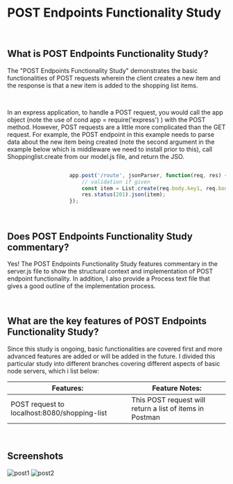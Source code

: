 # POST Endpoints Functionality Study

<br>

## What is POST Endpoints Functionality Study?
The "POST Endpoints Functionality Study" demonstrates the basic functionalities of POST requests wherein the client creates a new item and the response is that a new item is added to the shopping list items.

<br>

In an express application, to handle a POST request, you would call the app object (note the use of cond app = require('express') ) with the POST method.  However, POST requests are a little more complicated than the GET request.  For example, the POST endpoint in this example needs to parse data about the new item being created (note the second argument in the example below which is middleware we need to install prior to this), call Shoppinglist.create from our model.js file, and return the JSO.  


```JavaScript

                    app.post('/route', jsonParser, function(req, res) {                                         
                        // validation if given
                        const item = List.create(req.body.key1, req.body.key2);
                        res.status(201).json(item);
                    });

```

<br>

## Does POST Endpoints Functionality Study commentary?
Yes! The POST Endpoints Functionality Study features commentary in the server.js file to show the structural context and implementation of POST endpoint functionality.  In addition, I also provide a Process text file that gives a good outline of the implementation process. 

<br>

## What are the key features of POST Endpoints Functionality Study?
Since this study is ongoing, basic functionalities are covered first and more advanced features are added or will be added in the future.  I divided this particular study into different branches covering different aspects of basic node servers, which i list below:


| **Features:**                            | **Feature Notes:**                             |
| ---------------------------------------- | ----------------------------------------------|
| POST request to localhost:8080/shopping-list      | This POST request will return a list of items in Postman        |



<br>

## Screenshots
![post1](https://user-images.githubusercontent.com/37447586/62384956-8f4c0300-b508-11e9-99ad-44fb0def9834.png)
![post2](https://user-images.githubusercontent.com/37447586/62384957-8f4c0300-b508-11e9-93e5-a402a3460083.png)
